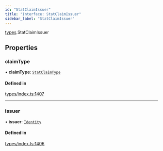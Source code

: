 ```yaml
---
id: "StatClaimIssuer"
title: "Interface: StatClaimIssuer"
sidebar_label: "StatClaimIssuer"
---
```


[types](../../../modules/Types/Types.md).StatClaimIssuer

## Properties

### claimType

• **claimType**: [`StatClaimType`](../../../modules/Types/Types.md#statclaimtype)

#### Defined in

[types/index.ts:1407](https://github.com/PolymeshAssociation/polymesh-sdk/blob/95f248df/src/types/index.ts#L1407)

___

### issuer

• **issuer**: [`Identity`](../../../classes/API/Entities/Identity/Identity.md)

#### Defined in

[types/index.ts:1406](https://github.com/PolymeshAssociation/polymesh-sdk/blob/95f248df/src/types/index.ts#L1406)
